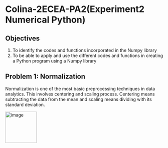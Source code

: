 # Colina-2ECEA-PA2(Experiment2 Numerical Python)

## Objectives
1. To identify the codes and functions incorporated in the Numpy library 
2. To be able to apply and use the different codes and functions in creating a Python program using a 
Numpy library 

## Problem 1: Normalization
Normalization is one of the most basic preprocessing techniques in 
data analytics. This involves centering and scaling process. Centering means subtracting the data from the 
mean and scaling means dividing with its standard deviation.

<img width="100" height="100" alt="image" src="https://github.com/user-attachments/assets/fb8cbe96-3d00-410b-83ec-3a3f428d9f65" />

